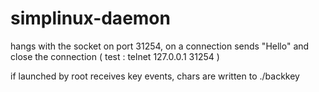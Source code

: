 # simplinux-daemon

hangs with the socket on port 31254, on a connection sends "Hello" and close the connection ( test : telnet 127.0.0.1 31254 )

if launched by root receives key events, chars are written to ./backkey
